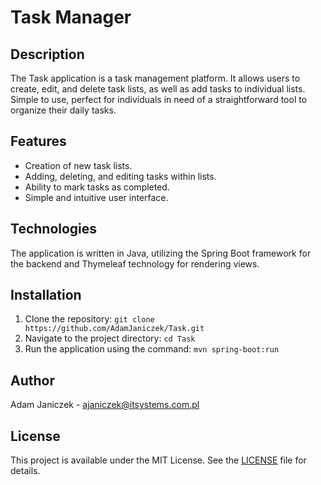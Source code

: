 # Task Manager

## Description
The Task application is a task management platform. It allows users to create, edit, and delete task lists, as well as add tasks to individual lists. Simple to use, perfect for individuals in need of a straightforward tool to organize their daily tasks.

## Features

- Creation of new task lists.
- Adding, deleting, and editing tasks within lists.
- Ability to mark tasks as completed.
- Simple and intuitive user interface.

## Technologies

The application is written in Java, utilizing the Spring Boot framework for the backend and Thymeleaf technology for rendering views.

## Installation

1. Clone the repository: `git clone https://github.com/AdamJaniczek/Task.git`
2. Navigate to the project directory: `cd Task`
3. Run the application using the command: `mvn spring-boot:run`

## Author

Adam Janiczek - ajaniczek@itsystems.com.pl

## License

This project is available under the MIT License. See the [LICENSE](LICENSE) file for details.